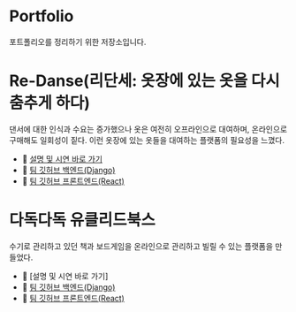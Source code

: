 # Portfolio
포트폴리오를 정리하기 위한 저장소입니다.

# Re-Danse(리단세: 옷장에 있는 옷을 다시 춤추게 하다)
댄서에 대한 인식과 수요는 증가했으나 옷은 여전히 오프라인으로 대여하며, 온라인으로 구매해도 일회성이 짙다.
이런 옷장에 있는 옷들을 대여하는 플랫폼의 필요성을 느꼈다.
- 🔮 [설명 및 시연 바로 가기](Re-danse.md)
- 📿 [팀 깃허브 백엔드(Django)](https://github.com/BACKHAERANI/project-pajama-django)
- 📿 [팀 깃허브 프론트엔드(React)](https://github.com/BACKHAERANI/project-pajama-react)


# 다독다독 유클리드북스 
수기로 관리하고 있던 책과 보드게임을 온라인으로 관리하고 빌릴 수 있는 플랫폼을 만들었다. 
- 📒 [설명 및 시연 바로 가기]
- 📗 [팀 깃허브 백엔드(Django)](https://github.com/dlcksemf/Introvert-iNtuitive-X-Perceiving-Django)
- 📘 [팀 깃허브 프론트엔드(React)](https://github.com/dlcksemf/Introvert-iNtuitive-X-Perceiving-React)
